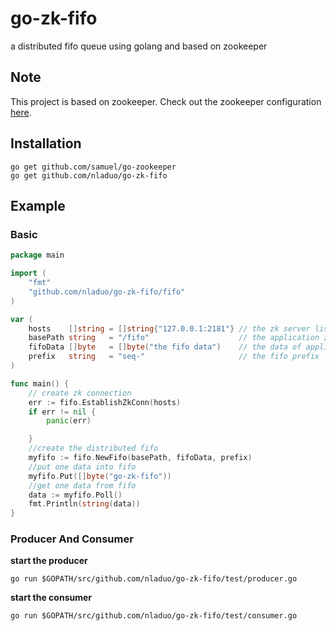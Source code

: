 # go-zk-fifo
a distributed fifo queue using golang and based on zookeeper

## Note
This project is based on zookeeper. Check out the zookeeper configuration <a href="http://zookeeper.apache.org/doc/r3.4.6/zookeeperStarted.html">here</a>.

## Installation
```
go get github.com/samuel/go-zookeeper
go get github.com/nladuo/go-zk-fifo   
```
## Example
### Basic
```go
package main

import (
    "fmt"
    "github.com/nladuo/go-zk-fifo/fifo"
)

var (
    hosts    []string = []string{"127.0.0.1:2181"} // the zk server list
    basePath string   = "/fifo"                    // the application znode, you can create it by your self
    fifoData []byte   = []byte("the fifo data")    // the data of application's znode
    prefix   string   = "seq-"                     // the fifo prefix
)

func main() {
    // create zk connection
    err := fifo.EstablishZkConn(hosts)
    if err != nil {
        panic(err)

    }
    //create the distributed fifo
    myfifo := fifo.NewFifo(basePath, fifoData, prefix)
    //put one data into fifo
    myfifo.Put([]byte("go-zk-fifo"))
    //get one data from fifo
    data := myfifo.Poll()
    fmt.Println(string(data))
}


```
### Producer And Consumer
<b>start the producer</b>
```shell
go run $GOPATH/src/github.com/nladuo/go-zk-fifo/test/producer.go
```
<b>start the consumer</b>
```shell
go run $GOPATH/src/github.com/nladuo/go-zk-fifo/test/consumer.go
```